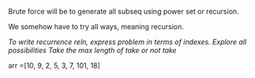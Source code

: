 Brute force will be to generate all subseq using power set or recursion.

We somehow have to try all ways, meaning recursion.

*To write recurrence reln, express problem in terms of indexes.*
*Explore all possibilities*
*Take the max length of take or not take*

arr =[10, 9, 2, 5, 3, 7, 101, 18]
